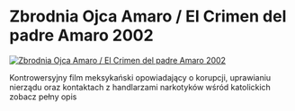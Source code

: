 Zbrodnia Ojca Amaro / El Crimen del padre Amaro 2002 
=============
[![Zbrodnia Ojca Amaro / El Crimen del padre Amaro 2002 ](http://vidos.pl/images/player.gif)](http://vidos.pl/zbrodnia-ojca-amaro-el-crimen-del-padre-amaro-2002)

 Kontrowersyjny film meksykański opowiadający o korupcji, uprawianiu nierządu oraz kontaktach z handlarzami narkotyków wśród katolickich zobacz pełny opis
